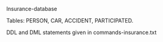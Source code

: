 Insurance-database

Tables:
PERSON,
CAR,
ACCIDENT,
PARTICIPATED.

DDL and DML statements given in commands-insurance.txt
